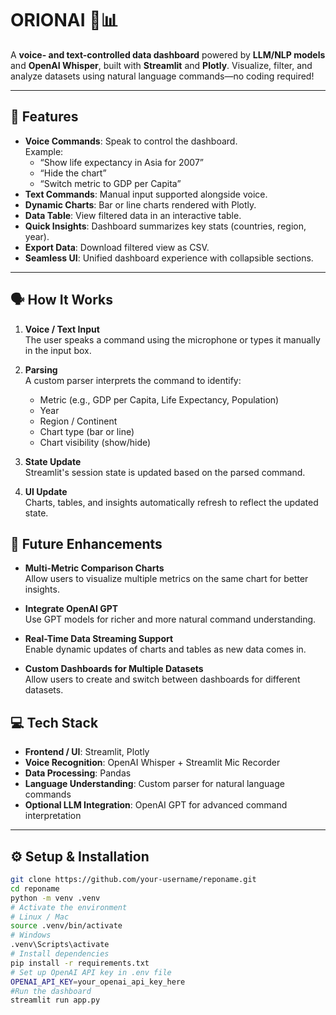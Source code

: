 # ORIONAI 🎤📊

A **voice- and text-controlled data dashboard** powered by **LLM/NLP models** and **OpenAI Whisper**, built with **Streamlit** and **Plotly**. Visualize, filter, and analyze datasets using natural language commands—no coding required!

---

## 🚀 Features

- **Voice Commands**: Speak to control the dashboard.  
  Example:  
  - “Show life expectancy in Asia for 2007”  
  - “Hide the chart”  
  - “Switch metric to GDP per Capita”
- **Text Commands**: Manual input supported alongside voice.  
- **Dynamic Charts**: Bar or line charts rendered with Plotly.  
- **Data Table**: View filtered data in an interactive table.  
- **Quick Insights**: Dashboard summarizes key stats (countries, region, year).  
- **Export Data**: Download filtered view as CSV.  
- **Seamless UI**: Unified dashboard experience with collapsible sections.  

---

## 🗣 How It Works

1. **Voice / Text Input**  
   The user speaks a command using the microphone or types it manually in the input box.

2. **Parsing**  
   A custom parser interprets the command to identify:
   - Metric (e.g., GDP per Capita, Life Expectancy, Population)  
   - Year  
   - Region / Continent  
   - Chart type (bar or line)  
   - Chart visibility (show/hide)

3. **State Update**  
   Streamlit's session state is updated based on the parsed command.

4. **UI Update**  
   Charts, tables, and insights automatically refresh to reflect the updated state.

## 🚀 Future Enhancements

- **Multi-Metric Comparison Charts**  
  Allow users to visualize multiple metrics on the same chart for better insights.

- **Integrate OpenAI GPT**  
  Use GPT models for richer and more natural command understanding.

- **Real-Time Data Streaming Support**  
  Enable dynamic updates of charts and tables as new data comes in.

- **Custom Dashboards for Multiple Datasets**  
  Allow users to create and switch between dashboards for different datasets.


## 💻 Tech Stack

- **Frontend / UI**: Streamlit, Plotly  
- **Voice Recognition**: OpenAI Whisper + Streamlit Mic Recorder  
- **Data Processing**: Pandas  
- **Language Understanding**: Custom parser for natural language commands  
- **Optional LLM Integration**: OpenAI GPT for advanced command interpretation  

---
## ⚙️ Setup & Installation

```bash
git clone https://github.com/your-username/reponame.git
cd reponame
python -m venv .venv
# Activate the environment
# Linux / Mac
source .venv/bin/activate
# Windows
.venv\Scripts\activate
# Install dependencies
pip install -r requirements.txt
# Set up OpenAI API key in .env file
OPENAI_API_KEY=your_openai_api_key_here
#Run the dashboard
streamlit run app.py

